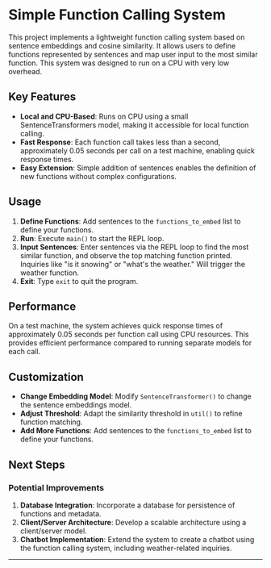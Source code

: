 # Simple Function Calling System

This project implements a lightweight function calling system based on sentence embeddings and cosine similarity. It allows users to define functions represented by sentences and map user input to the most similar function.
This system was designed to run on a CPU with very low overhead.

## Key Features

- **Local and CPU-Based**: Runs on CPU using a small SentenceTransformers model, making it accessible for local function calling.
- **Fast Response**: Each function call takes less than a second, approximately 0.05 seconds per call on a test machine, enabling quick response times.
- **Easy Extension**: Simple addition of sentences enables the definition of new functions without complex configurations.

## Usage

1. **Define Functions**: Add sentences to the `functions_to_embed` list to define your functions.
2. **Run**: Execute `main()` to start the REPL loop.
3. **Input Sentences**: Enter sentences via the REPL loop to find the most similar function, and observe the top matching function printed. Inquiries like "is it snowing" or "what's the weather." Will trigger the weather function.
4. **Exit**: Type `exit` to quit the program.

## Performance

On a test machine, the system achieves quick response times of approximately 0.05 seconds per function call using CPU resources. This provides efficient performance compared to running separate models for each call.

## Customization

- **Change Embedding Model**: Modify `SentenceTransformer()` to change the sentence embeddings model.
- **Adjust Threshold**: Adapt the similarity threshold in `util()` to refine function matching.
- **Add More Functions**: Add sentences to the `functions_to_embed` list to define your functions.

## Next Steps

### Potential Improvements

1. **Database Integration**: Incorporate a database for persistence of functions and metadata.
2. **Client/Server Architecture**: Develop a scalable architecture using a client/server model.
3. **Chatbot Implementation**: Extend the system to create a chatbot using the function calling system, including weather-related inquiries.

---

